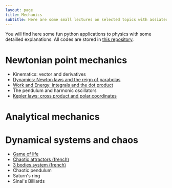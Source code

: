 ```yaml
---
layout: page
title: Mechanics
subtitle: Here are some small lectures on selected topics with assiated illustrative codes you can play with.
---
```


You will find here some fun python applications to physics with some detailled explanations. All codes are stored in [this repository](https://github.com/YoloNomy).

# Newtonian point mechanics

- Kinematics: vector and derivatives
- [Dynamics: Newton laws and the reign of parabolas](Newton/Laws.md)
- [Work and Energy: integrals and the dot product](Newton/Energy.md)
- The pendulum and harmonic oscillators
- [Kepler laws: cross product and polar coordinates](Newton/Kepler.md)

# Analytical mechanics

# Dynamical systems and chaos

- [Game of life](chaos/game_of_life.md)
- [Chaotic attractors (french)](chaos/Lorenz.pdf)
- [3 bodies system (french)](chaos/3corps.pdf)
- Chaotic pendulum
- Saturn's ring
- Sinai's Billiards
